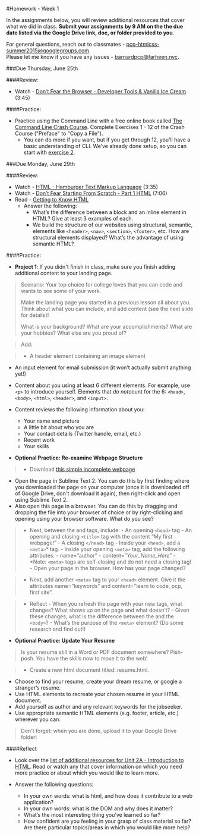 #Homework - Week 1

In the assignments below, you will review additional resources that cover what we did in class.  **Submit your assignments by 9 AM on the the due date listed via the Google Drive link, doc, or folder provided to you**.  

For general questions, reach out to classmates - pcp-htmlcss-summer2015@googlegroups.com.  
Please let me know if you have any issues - barnardpcp@farheen.nyc.

###Due Thursday, June 25th

####Review:

- Watch - [Don’t Fear the Browser - Developer Tools & Vanilla Ice Cream](http://www.dontfeartheinternet.com/the-basics/dont-fear-the-browser) (3:45)

####Practice:

- Practice using the Command Line with a free online book called [The Command Line Crash Course](http://cli.learncodethehardway.org/book/). Complete Exercises 1 - 12 of the Crash Course ("Preface" to "Copy a File"). 
	- You can do more if you want, but if you get through 12, you’ll have a basic understanding of CLI. We’ve already done setup, so you can start with [exercise 2](http://cli.learncodethehardway.org/book/ex2.html). 


###Due Monday, June 29th

####Review:

- Watch -  [HTML - Hamburger Text Markup Language](http://www.dontfeartheinternet.com/html/html) (3:35)
- Watch - [Don’t Fear Starting From Scratch - Part 1 HTML](http://www.dontfeartheinternet.com/html/don%E2%80%99t-fear-starting-from-scratch) (7:06)
- Read - [Getting to Know HTML](http://learn.shayhowe.com/html-css/getting-to-know-html/)
	- Answer the following:
		- What’s the difference between a block and an inline element in HTML? Give at least 3 examples of each. 
		- We build the structure of our websites using structural, semantic, elements like `<header>`, `<nav>`, `<section>`, `<footer>`, etc. How are structural elements displayed? What’s the advantage of using semantic HTML?

####Practice:

- **Project 1**: If you didn't finish in class, make sure you finish adding additional content to your landing page.

> Scenario: Your top choice for college loves that you can code and wants to see some of your work. 
>
> Make the landing page you started in a previous lesson all about you.  Think about what you can include, and add content (see the next slide for details)!
>
> What is your background?  What are your accomplishments? What are your hobbies?  What else are you proud of?

> Add: 

> - A header element containing an image element
- An input element for email submission (it won’t actually submit anything yet!)
- Content about you using at least 6 different elements.  For example, use `<p>` to introduce yourself.  Elements that *do not*count for the 6: `<head>`, `<body>`, `<html>`, `<header>`, and `<input>`.  
- Content reviews the following information about you:
	- Your name and picture
	- A little bit about who you are
	- Your contact details (Twitter handle, email, etc.)
	- Recent work
	- Your skills

- **Optional Practice: Re-examine Webpage Structure**

> - Download [this simple incomplete webpage](https://drive.google.com/file/d/0B2oPzQ6clzPRSEdxQWdkYW5INGM/view?usp=sharing)
- Open the page in Sublime Text 2.  You can do this by first finding where you downloaded the page on your computer (once it is downloaded off of Google Drive, don't download it again), then right-click and open using Sublime Text 2.  
- Also open this page in a browser. You can do this by dragging and dropping the file into your browser of choice or by right-clicking and opening using your browser software. What do you see?

> - Next, between the <html> and <body> tags, include:
	- An opening `<head>` tag
	- An opening and closing `<title>` tag with the content “My first webpage!”
	- A closing `</head>` tag
	- Inside your `<head>`, add a `<meta>`* tag.
	- Inside your opening `<meta>` tag, add the following attributes:
		- name=”author”
		- content=”*Your_Name_Here*”
		- *Note: `<meta>` tags are self-closing and do not need a closing tag!
	- Open your page in the browser. How has your page changed?

> - Next, add another `<meta>` tag to your `<head>` element. Give it the attributes name=”keywords” and content=”learn to code, pcp, first site”.

>- Reflect
	- When you refresh the page with your new tags, what changes? What shows up on the page and what doesn’t?
	- Given these changes, what is the difference between the <head> and the `<body>`?
	- What’s the purpose of the `<meta>` element? (Do some research and find out!)


- **Optional Practice: Update Your Resume**

> Is your resume still in a Word or PDF document somewhere? Pish-posh. You have the skills now to move it to the web!

> - Create a new html document titled: resume.html.
- Choose to find your resume, create your dream resume, or google a stranger’s resume.
- Use HTML elements to recreate your chosen resume in your HTML document.
- Add yourself as author and any relevant keywords for the jobseeker.
- Use appropriate semantic HTML elements (e.g. footer, article, etc.) wherever you can.

> Don't forget: when you are done, upload it to your Google Drive folder!


####Reflect

- Look over the [list of additional resources for Unit 2A - Introduction to HTML](https://github.com/fma2/pcp-intro-web-development/blob/master/units/2A-introhtml.md#resources).  Read or watch any that cover information on which you need more practice or about which you would like to learn more.

- Answer the following questions: 

	- In your own words: what is html, and how does it contribute to a web application?
	- In your own words: what is the DOM and why does it matter?
	- What’s the most interesting thing you’ve learned so far?
	- How confident are you feeling in your grasp of class material so far? Are there particular topics/areas in which you would like more help?


